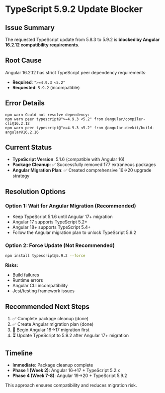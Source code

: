 # TypeScript 5.9.2 Update Blocker

## Issue Summary
The requested TypeScript update from 5.8.3 to 5.9.2 is **blocked by Angular 16.2.12 compatibility requirements**.

## Root Cause
Angular 16.2.12 has strict TypeScript peer dependency requirements:
- **Required**: `">=4.9.3 <5.2"`
- **Requested**: `5.9.2` (incompatible)

## Error Details
```
npm warn Could not resolve dependency:
npm warn peer typescript@">=4.9.3 <5.2" from @angular/compiler-cli@16.2.12
npm warn peer typescript@">=4.9.3 <5.2" from @angular-devkit/build-angular@16.2.16
```

## Current Status
- **TypeScript Version**: 5.1.6 (compatible with Angular 16)
- **Package Cleanup**: ✅ Successfully removed 177 extraneous packages
- **Angular Migration Plan**: ✅ Created comprehensive 16→20 upgrade strategy

## Resolution Options

### Option 1: Wait for Angular Migration (Recommended)
- Keep TypeScript 5.1.6 until Angular 17+ migration
- Angular 17 supports TypeScript 5.2+
- Angular 18+ supports TypeScript 5.4+
- Follow the Angular migration plan to unlock TypeScript 5.9.2

### Option 2: Force Update (Not Recommended)
```bash
npm install typescript@5.9.2 --force
```
**Risks:**
- Build failures
- Runtime errors
- Angular CLI incompatibility
- Jest/testing framework issues

## Recommended Next Steps
1. ✅ Complete package cleanup (done)
2. ✅ Create Angular migration plan (done)
3. 🔄 Begin Angular 16→17 migration first
4. ⏳ Update TypeScript to 5.9.2 after Angular 17+ migration

## Timeline
- **Immediate**: Package cleanup complete
- **Phase 1 (Week 2)**: Angular 16→17 + TypeScript 5.2.x
- **Phase 4 (Week 7-8)**: Angular 19→20 + TypeScript 5.9.2

This approach ensures compatibility and reduces migration risk.
